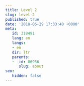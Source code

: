 ```yaml
---
title: Level 2
slug: level-2
published: true
date: '2018-06-29 17:33:40 +0000'
meta:
   id: 318491
   lang: en
   langs:
   - en
   dir: ltr
   parents:
   -  id: 86956
      slug: about
seo:
   hidden: false
---
```


